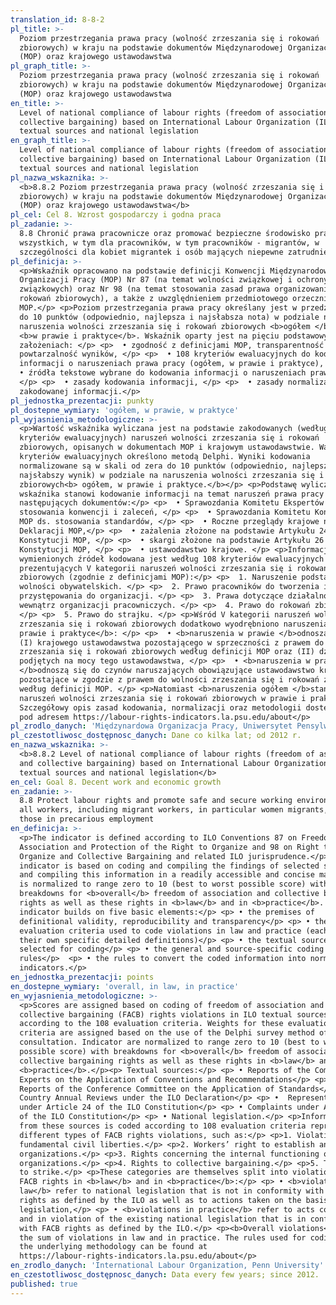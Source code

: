 ```yaml
---
translation_id: 8-8-2
pl_title: >-
  Poziom przestrzegania prawa pracy (wolność zrzeszania się i rokowań
  zbiorowych) w kraju na podstawie dokumentów Międzynarodowej Organizacji Pracy
  (MOP) oraz krajowego ustawodawstwa
pl_graph_title: >-
  Poziom przestrzegania prawa pracy (wolność zrzeszania się i rokowań
  zbiorowych) w kraju na podstawie dokumentów Międzynarodowej Organizacji Pracy
  (MOP) oraz krajowego ustawodawstwa
en_title: >-
  Level of national compliance of labour rights (freedom of association and
  collective bargaining) based on International Labour Organization (ILO)
  textual sources and national legislation
en_graph_title: >-
  Level of national compliance of labour rights (freedom of association and
  collective bargaining) based on International Labour Organization (ILO)
  textual sources and national legislation
pl_nazwa_wskaznika: >-
  <b>8.8.2 Poziom przestrzegania prawa pracy (wolność zrzeszania się i rokowań
  zbiorowych) w kraju na podstawie dokumentów Międzynarodowej Organizacji Pracy
  (MOP) oraz krajowego ustawodawstwa</b>
pl_cel: Cel 8. Wzrost gospodarczy i godna praca
pl_zadanie: >-
  8.8 Chronić prawa pracownicze oraz promować bezpieczne środowisko pracy dla
  wszystkich, w tym dla pracowników, w tym pracowników - migrantów, w
  szczególności dla kobiet migrantek i osób mających niepewne zatrudnienie
pl_definicja: >-
  <p>Wskaźnik opracowano na podstawie definicji Konwencji Międzynarodowej
  Organizacji Pracy (MOP) Nr 87 (na temat wolności związkowej i ochrony praw
  związkowych) oraz Nr 98 (na temat stosowania zasad prawa organizowania się i
  rokowań zbiorowych), a także z uwzględnieniem przedmiotowego orzecznictwa
  MOP.</p> <p>Poziom przestrzegania prawa pracy określany jest w przedziale od 0
  do 10 punktów (odpowiednio, najlepsza i najsłabsza nota) w podziale na
  naruszenia wolności zrzeszania się i rokowań zbiorowych <b>ogółem </b>oraz
  <b>w prawie i praktyce</b>. Wskaźnik oparty jest na pięciu podstawowych
  założeniach: </p> <p>  • zgodność z definicjami MOP, transparentność źródeł i
  powtarzalność wyników, </p> <p>  • 108 kryteriów ewaluacyjnych do kodowania
  informacji o naruszeniach prawa pracy (ogółem, w prawie i praktyce), </p> <p> 
  • źródła tekstowe wybrane do kodowania informacji o naruszeniach prawa pracy,
  </p> <p>  • zasady kodowania informacji, </p> <p>  • zasady normalizacji
  zakodowanej informacji.</p>
pl_jednostka_prezentacji: punkty
pl_dostepne_wymiary: 'ogółem, w prawie, w praktyce'
pl_wyjasnienia_metodologiczne: >-
  <p>Wartość wskaźnika wyliczana jest na podstawie zakodowanych (według 108
  kryteriów ewaluacyjnych) naruszeń wolności zrzeszania się i rokowań
  zbiorowych, opisanych w dokumentach MOP i krajowym ustawodawstwie. Wagi
  kryteriów ewaluacyjnych określono metodą Delphi. Wyniki kodowania
  normalizowane są w skali od zera do 10 punktów (odpowiednio, najlepszy i
  najsłabszy wynik) w podziale na naruszenia wolności zrzeszania się i rokowań
  zbiorowych<b> ogółem, w prawie i praktyce.</b></p> <p>Podstawę wyliczenia
  wskaźnika stanowi kodowanie informacji na temat naruszeń prawa pracy z
  następujących dokumentów:</p> <p>  • Sprawozdania Komitetu Ekspertów MOP ds.
  stosowania konwencji i zaleceń, </p> <p>  • Sprawozdania Komitetu Konferencji
  MOP ds. stosowania standardów, </p> <p>  • Roczne przeglądy krajowe na mocy
  Deklaracji MOP,</p> <p>  • zażalenia złożone na podstawie Artykułu 24
  Konstytucji MOP, </p> <p>  • skargi złożone na podstawie Artykułu 26
  Konstytucji MOP, </p> <p>  • ustawodawstwo krajowe. </p> <p>Informacja z
  wymienionych źródeł kodowana jest według 108 kryteriów ewaluacyjnych
  prezentujących V kategorii naruszeń wolności zrzeszania się i rokowań
  zbiorowych (zgodnie z definicjami MOP):</p> <p>  1. Naruszenie podstawowych
  wolności obywatelskich. </p> <p>  2. Prawo pracowników do tworzenia i
  przystępowania do organizacji. </p> <p>  3. Prawa dotyczące działalności
  wewnątrz organizacji pracowniczych. </p> <p>  4. Prawo do rokowań zbiorowych.
  </p> <p>  5. Prawo do strajku. </p> <p>Wśród V kategorii naruszeń wolności
  zrzeszania się i rokowań zbiorowych dodatkowo wyodrębniono naruszenia <b>w
  prawie i praktyce</b>: </p> <p>  • <b>naruszenia w prawie </b>odnoszą się do
  (I) krajowego ustawodawstwa pozostającego w sprzeczności z prawem do wolności
  zrzeszania się i rokowań zbiorowych według definicji MOP oraz (II) działań
  podjętych na mocy tego ustawodawstwa, </p> <p>  • <b>naruszenia w praktyce
  </b>odnoszą się do czynów naruszających obowiązujące ustawodawstwo krajowe
  pozostające w zgodzie z prawem do wolności zrzeszania się i rokowań zbiorowych
  według definicji MOP. </p> <p>Natomiast <b>naruszenia ogółem </b>stanowią sumę
  naruszeń wolności zrzeszania się i rokowań zbiorowych w prawie i praktyce.
  Szczegółowy opis zasad kodowania, normalizacji oraz metodologii dostępny jest
  pod adresem https://labour-rights-indicators.la.psu.edu/about</p>
pl_zrodlo_danych: 'Międzynardowa Organizacja Pracy, Uniwersytet Pensylwanii'
pl_czestotliwosc_dostępnosc_danych: Dane co kilka lat; od 2012 r.
en_nazwa_wskaznika: >-
  <b>8.8.2 Level of national compliance of labour rights (freedom of association
  and collective bargaining) based on International Labour Organization (ILO)
  textual sources and national legislation</b>
en_cel: Goal 8. Decent work and economic growth
en_zadanie: >-
  8.8 Protect labour rights and promote safe and secure working environments for
  all workers, including migrant workers, in particular women migrants, and
  those in precarious employment
en_definicja: >-
  <p>The indicator is defined according to ILO Conventions 87 on Freedom of
  Association and Protection of the Right to Organize and 98 on Right to
  Organize and Collective Bargaining and related ILO jurisprudence.</p> <p>This
  indicator is based on coding and compiling the findings of selected sources
  and compiling this information in a readily accessible and concise manner: it
  is normalized to range zero to 10 (best to worst possible score) with
  breakdowns for <b>overall</b> freedom of association and collective bargaining
  rights as well as these rights in <b>law</b> and in <b>practice</b>. The
  indicator builds on five basic elements:</p> <p> • the premises of
  definitional validity, reproducibility and transparency</p> <p> • the 108
  evaluation criteria used to code violations in law and practice (each with
  their own specific detailed definitions)</p> <p> • the textual sources
  selected for coding</p> <p> • the general and source-specific coding
  rules</p>  <p> • the rules to convert the coded information into normalized
  indicators.</p>
en_jednostka_prezentacji: points
en_dostepne_wymiary: 'overall, in law, in practice'
en_wyjasnienia_metodologiczne: >-
  <p>Scores are assigned based on coding of freedom of association and
  collective bargaining (FACB) rights violations in ILO textual sources
  according to the 108 evaluation criteria. Weights for these evaluation
  criteria are assigned based on the use of the Delphi survey method of expert
  consultation. Indicator are normalized to range zero to 10 (best to worst
  possible score) with breakdowns for <b>overall</b> freedom of association and
  collective bargaining rights as well as these rights in <b>law</b> and in
  <b>practice</b>.</p><p> Textual sources:</p> <p> • Reports of the Committee of
  Experts on the Application of Conventions and Recommendations</p> <p> •
  Reports of the Conference Committee on the Application of Standards</p> <p> •
  Country Annual Reviews under the ILO Declaration</p> <p> •  Representations
  under Article 24 of the ILO Constitution</p> <p> • Complaints under Article 26
  of the ILO Constitution</p> <p> • National legislation.</p> <p>Information
  from these sources is coded according to 108 evaluation criteria representing
  different types of FACB rights violations, such as:</p> <p>1. Violations of
  fundamental civil liberties.</p> <p>2. Workers’ right to establish and join
  organizations.</p> <p>3. Rights concerning the internal functioning of these
  organizations.</p> <p>4. Rights to collective bargaining.</p> <p>5. The right
  to strike.</p> <p>These categories are themselves split into violations of
  FACB rights in <b>law</b> and in <b>practice</b>:</p> <p> • <b>violations in
  law</b> refer to national legislation that is not in conformity with FACB
  rights as defined by the ILO as well as to actions taken on the basis of such
  legislation,</p> <p> • <b>violations in practice</b> refer to acts committed
  and in violation of the existing national legislation that is in conformity
  with FACB rights as defined by the ILO.</p> <p><b>Overall violations</b> are
  the sum of violations in law and in practice. The rules used for coding and
  the underlying methodology can be found at
  https://labour-rights-indicators.la.psu.edu/about</p>
en_zrodlo_danych: 'International Labour Organization, Penn University'
en_czestotliwosc_dostępnosc_danych: Data every few years; since 2012.
published: true
---
```

